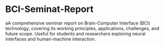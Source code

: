 # BCI-Seminat-Report
aA comprehensive seminar report on Brain-Computer Interface (BCI) technology, covering its working principles, applications, challenges, and future scope. Useful for students and researchers exploring neural interfaces and human-machine interaction.

